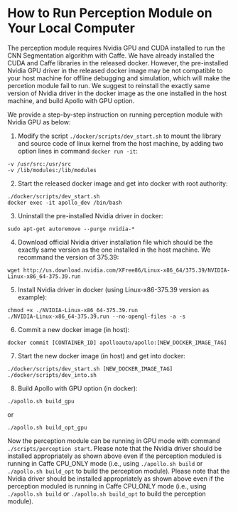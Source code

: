 # How to Run Perception Module on Your Local Computer

The perception module requires Nvidia GPU and CUDA installed to run the CNN Segmentation algorithm with Caffe. We have already installed the CUDA and Caffe libraries in the released docker. However, the pre-installed Nvidia GPU driver in the released docker image may be not compatible to your host machine for offline debugging and simulation, which will make the percetion module fail to run. We suggest to reinstall the exactly same version of Nvidia driver in the docker image as the one installed in the host machine, and build Apollo with GPU option.

We provide a step-by-step instruction on running perception module with Nvidia GPU as below:

1. Modify the script `./docker/scripts/dev_start.sh` to mount the library and source code of linux kernel from the host machine, by adding two option lines in command `docker run -it`:
```
-v /usr/src:/usr/src 
-v /lib/modules:/lib/modules
```

2. Start the released docker image and get into docker with root authority: 
``` 
./docker/scripts/dev_start.sh
docker exec -it apollo_dev /bin/bash
```

3. Uninstall the pre-installed Nvidia driver in docker:
```
sudo apt-get autoremove --purge nvidia-*
```

4. Download official Nvidia driver installation file which should be the exactly same version as the one installed in the host machine. We recommand the version of 375.39:
```
wget http://us.download.nvidia.com/XFree86/Linux-x86_64/375.39/NVIDIA-Linux-x86_64-375.39.run
```

5. Install Nvidia driver in docker (using Linux-x86-375.39 version as example):
```
chmod +x ./NVIDIA-Linux-x86_64-375.39.run
./NVIDIA-Linux-x86_64-375.39.run --no-opengl-files -a -s
```

6. Commit a new docker image (in host):
```
docker commit [CONTAINER_ID] apolloauto/apollo:[NEW_DOCKER_IMAGE_TAG]
```

7. Start the new docker image (in host) and get into docker:
```
./docker/scripts/dev_start.sh [NEW_DOCKER_IMAGE_TAG]
./docker/scripts/dev_into.sh
```

8. Build Apollo with GPU option (in docker):
```
./apollo.sh build_gpu
```
or 
```
./apollo.sh build_opt_gpu
```

Now the perception module can be running in GPU mode with command `./scripts/perception start`. Please note that the Nvidia driver should be installed appropriately as shown above even if the perception moduled is running in Caffe CPU_ONLY mode (i.e., using `./apollo.sh build` or `./apollo.sh build_opt` to build the perception module). Please note that the Nvidia driver should be installed appropriately as shown above even if the perception moduled is running in Caffe CPU_ONLY mode (i.e., using `./apollo.sh build` or `./apollo.sh build_opt` to build the perception module).